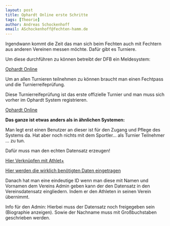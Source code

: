 ```yaml
---
layout: post
title: Ophardt Online erste Schritte
tags: [Theorie]
author: Andreas Schockenhoff
email: ASchockenhoff@fechten-hamm.de
---
```


Irgendwann kommt die Zeit das man sich beim Fechten auch mit Fechtern aus anderen Vereinen messen möchte. Dafür gibt es Turniere. 

Um diese durchführen zu können betreibt der DFB ein Meldesystem: 

[Ophardt Online](https://fencing.ophardt.online/en/home)

Um an allen Turnieren teilnehmen zu können braucht man einen Fechtpass und die Turnierreifeprüfung.

Diese Turnierreifeprüfung ist das erste offizielle Turnier und man muss sich vorher im Ophardt System registrieren.

[Ophardt Online](https://fencing.ophardt.online/en/home)

 

**Das ganze ist etwas anders als in ähnlichen Systemen:**

Man legt erst einen Benutzer an dieser ist für den Zugang und Pflege des Systems da. Hat aber noch nichts mit dem Sportler... als Turnier Teilnehmer ... zu tun.

Dafür muss man den echten Datensatz erzeugen!

[Hier Verknüpfen mit Athlet+](https://docs.ophardt.online/index.php/Online:Benutzer/MeinenBenutzerBearbeiten)

[Hier werden die wirklich benötigten Daten eingetragen](https://docs.ophardt.online/index.php/Online:Athlet/Meine_Daten)

Danach hat man eine eindeutige ID wenn man diese mit Namen und Vornamen dem Vereins Admin geben kann der den Datensatz in den Vereinsdatensatz eingliedern. Indem er den Athleten in seinen Verein übernimmt. 

Info für den Admin: Hierbei muss der Datensatz noch freigegeben sein (Biographie anzeigen). Sowie der Nachname muss mit Großbuchstaben geschrieben werden.